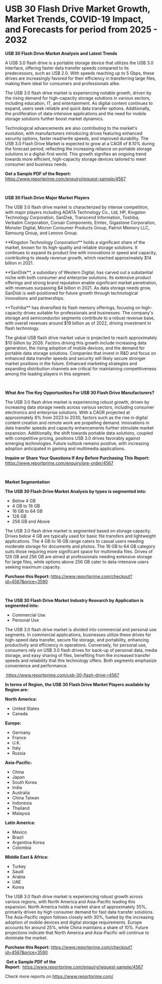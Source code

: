 <p><h1>USB 30 Flash Drive Market Growth, Market Trends, COVID-19 Impact, and Forecasts for period from 2025 - 2032</h1></p><p><strong>USB 30 Flash Drive Market Analysis and Latest Trends</strong></p>
<p><p>A USB 3.0 flash drive is a portable storage device that utilizes the USB 3.0 interface, offering faster data transfer speeds compared to its predecessors, such as USB 2.0. With speeds reaching up to 5 Gbps, these drives are increasingly favored for their efficiency in transferring large files, making them ideal for consumers and professionals alike.</p><p>The USB 3.0 flash drive market is experiencing notable growth, driven by the rising demand for high-capacity storage solutions in various sectors, including education, IT, and entertainment. As digital content continues to expand, users seek reliable and quick data transfer options. Additionally, the proliferation of data-intensive applications and the need for mobile storage solutions further boost market dynamics.</p><p>Technological advancements are also contributing to the market's evolution, with manufacturers introducing drives featuring enhanced security options, faster read/write speeds, and improved durability. The USB 3.0 Flash Drive Market is expected to grow at a CAGR of 8.10% during the forecast period, reflecting the increasing reliance on portable storage solutions in a digital-first world. This growth signifies an ongoing trend towards more efficient, high-capacity storage devices tailored to meet consumer and business needs.</p></p>
<p><strong>Get a Sample PDF of the Report:&nbsp;</strong> <a href="https://www.reportprime.com/enquiry/request-sample/4567?utm_campaign=2185&utm_medium=2&utm_source=Github&utm_content=ia&utm_term=19032025&utm_id=usb-30-flash-drive">https://www.reportprime.com/enquiry/request-sample/4567</a></p>
<p>&nbsp;</p>
<p><strong>USB 30 Flash Drive Major Market Players</strong></p>
<p><p>The USB 3.0 flash drive market is characterized by intense competition, with major players including ADATA Technology Co., Ltd, HP, Kingston Technology Corporation, SanDisk, Transcend Information, Toshiba, Verbatim Corporation, Corsair Components, Emtec, Gigastone Corporation, Monster Digital, Micron Consumer Products Group, Patriot Memory LLC, Samsung Group, and Lenovo Group.</p><p>**Kingston Technology Corporation** holds a significant share of the market, known for its high-quality and reliable storage solutions. It continues to expand its product line with innovations in speed and capacity, contributing to steady revenue growth, which reached approximately $14 billion in 2021.</p><p>**SanDisk**, a subsidiary of Western Digital, has carved out a substantial niche with both consumer and enterprise solutions. Its extensive product offerings and strong brand reputation enable significant market penetration, with revenues surpassing $4 billion in 2021. As data storage needs grow, SanDisk is well-positioned for future growth through technological innovations and partnerships.</p><p>**Toshiba** has diversified its flash memory offerings, focusing on high-capacity drives suitable for professionals and businesses. The company's storage and semiconductor segments contribute to a robust revenue base, with overall revenues around $19 billion as of 2022, driving investment in flash technology.</p><p>The global USB flash drive market value is projected to reach approximately $10 billion by 2026. Factors driving this growth include increasing data generation, the rising adoption of mobile devices, and the demand for portable data storage solutions. Companies that invest in R&D and focus on enhanced data transfer speeds and security will likely secure stronger market positions in the future. Enhanced marketing strategies and expanding distribution channels are critical for maintaining competitiveness among the leading players in this segment.</p></p>
<p>&nbsp;</p>
<p><strong>What Are The Key Opportunities For USB 30 Flash Drive Manufacturers?</strong></p>
<p><p>The USB 3.0 flash drive market is experiencing robust growth, driven by increasing data storage needs across various sectors, including consumer electronics and enterprise solutions. With a CAGR projected at approximately 8% from 2023 to 2030, factors such as the rise in digital content creation and remote work are propelling demand. Innovations in data transfer speeds and capacity enhancements further stimulate market expansion. Additionally, the shift towards portable data solutions, coupled with competitive pricing, positions USB 3.0 drives favorably against emerging technologies. Future outlook remains positive, with increasing adoption anticipated in gaming and multimedia applications.</p></p>
<p><strong>Inquire or Share Your Questions If Any Before Purchasing This Report:</strong> <a href="https://www.reportprime.com/enquiry/pre-order/4567?utm_campaign=2185&utm_medium=2&utm_source=Github&utm_content=ia&utm_term=19032025&utm_id=usb-30-flash-drive">https://www.reportprime.com/enquiry/pre-order/4567</a></p>
<p>&nbsp;</p>
<p><strong>Market Segmentation</strong></p>
<p><strong>The USB 30 Flash Drive Market Analysis by types is segmented into:</strong></p>
<p><ul><li>Below 4 GB</li><li>4 GB to 16 GB</li><li>16 GB to 64 GB</li><li>128 GB</li><li>256 GB and Above</li></ul></p>
<p><p>The USB 3.0 flash drive market is segmented based on storage capacity. Drives below 4 GB are typically used for basic file transfers and lightweight applications. The 4 GB to 16 GB range caters to casual users needing moderate storage for documents and photos. The 16 GB to 64 GB category suits those requiring more significant space for multimedia files. Drives of 128 GB and 256 GB are aimed at professionals needing extensive storage for large files, while options above 256 GB cater to data-intensive users seeking maximum capacity.</p></p>
<p><strong>Purchase this Report:&nbsp;</strong><a href="https://www.reportprime.com/checkout?id=4567&price=3590&utm_campaign=2185&utm_medium=2&utm_source=Github&utm_content=ia&utm_term=19032025&utm_id=usb-30-flash-drive">https://www.reportprime.com/checkout?id=4567&price=3590</a></p>
<p>&nbsp;</p>
<p><strong>The USB 30 Flash Drive Market Industry Research by Application is segmented into:</strong></p>
<p><ul><li>Commercial Use</li><li>Personal Use</li></ul></p>
<p><p>The USB 3.0 flash drive market is divided into commercial and personal use segments. In commercial applications, businesses utilize these drives for high-speed data transfer, secure file storage, and portability, enhancing productivity and efficiency in operations. Conversely, for personal use, consumers rely on USB 3.0 flash drives for back-up of personal data, media storage, and easy sharing of files, benefiting from the increased transfer speeds and reliability that this technology offers. Both segments emphasize convenience and performance.</p></p>
<p><a href="https://www.reportprime.com/usb-30-flash-drive-r4567?utm_campaign=2185&utm_medium=2&utm_source=Github&utm_content=ia&utm_term=19032025&utm_id=usb-30-flash-drive">&nbsp;https://www.reportprime.com/usb-30-flash-drive-r4567</a></p>
<p><strong>In terms of Region, the USB 30 Flash Drive Market Players available by Region are:</strong></p>
<p>
    <p> <strong> North America: </strong>
        <ul>
            <li>United States</li>
            <li>Canada</li>
        </ul>
        </p> 
    <p> <strong> Europe: </strong>
        <ul>
            <li>Germany</li>
            <li>France</li>
            <li>U.K.</li>
            <li>Italy</li>
            <li>Russia</li>
        </ul>
        </p> 
    <p> <strong> Asia-Pacific: </strong>
        <ul>
            <li>China</li>
            <li>Japan</li>
            <li>South Korea</li>
            <li>India</li>
            <li>Australia</li>
            <li>China Taiwan</li>
            <li>Indonesia</li>
            <li>Thailand</li>
            <li>Malaysia</li>
        </ul>
        </p> 
    <p> <strong> Latin America: </strong>
        <ul>
            <li>Mexico</li>
            <li>Brazil</li>
            <li>Argentina Korea</li>
            <li>Colombia</li>
        </ul>
        </p> 
    <p> <strong> Middle East & Africa: </strong>
        <ul>
            <li>Turkey</li>
            <li>Saudi</li>
            <li>Arabia</li>
            <li>UAE</li>
            <li>Korea</li>
        </ul>
    </p>
    </p>
<p><p>The USB 3.0 flash drive market is experiencing robust growth across various regions, with North America and Asia-Pacific leading this expansion. North America holds a market share of approximately 35%, primarily driven by high consumer demand for fast data transfer solutions. The Asia-Pacific region follows closely with 30%, fueled by the increasing adoption of mobile devices and digital storage requirements. Europe accounts for around 25%, while China maintains a share of 10%. Future projections indicate that North America and Asia-Pacific will continue to dominate the market.</p></p>
<p><strong>Purchase this Report: </strong><a href="https://www.reportprime.com/checkout?id=4567&price=3590&utm_campaign=2185&utm_medium=2&utm_source=Github&utm_content=ia&utm_term=19032025&utm_id=usb-30-flash-drive">https://www.reportprime.com/checkout?id=4567&price=3590</a></p>
<p>&nbsp;<strong>Get a Sample PDF of the Report:&nbsp;&nbsp;</strong><a href="https://www.reportprime.com/enquiry/request-sample/4567?utm_campaign=2185&utm_medium=2&utm_source=Github&utm_content=ia&utm_term=19032025&utm_id=usb-30-flash-drive">https://www.reportprime.com/enquiry/request-sample/4567</a></p>
<p><strong></strong></p>
<p>Check more reports on <a href="https://www.reportprime.com/?utm_campaign=2185&utm_medium=2&utm_source=Github&utm_content=ia&utm_term=19032025&utm_id=usb-30-flash-drive">https://www.reportprime.com/</a></p>